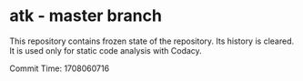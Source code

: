 # atk - master branch

This repository contains frozen state of the repository.
Its history is cleared. It is used only for static code
analysis with Codacy.

Commit Time: 1708060716